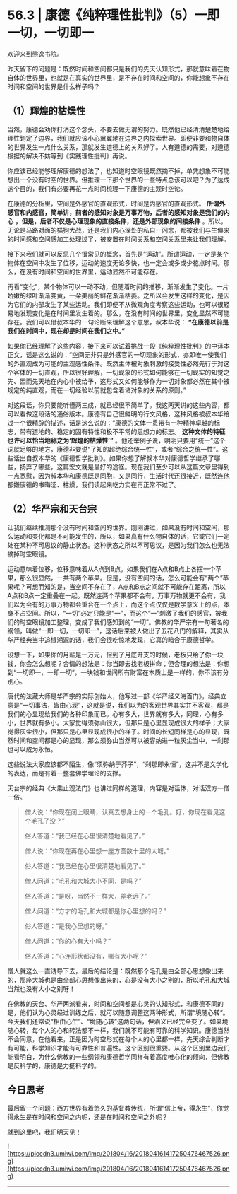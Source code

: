 # 56.3 | 康德《纯粹理性批判》（5）一即一切，一切即一

欢迎来到熊逸书院。

昨天留下的问题是：既然时间和空间都只是我们的先天认知形式，那就意味着在物自体的世界里，也就是在真实的世界里，是不存在时间和空间的，你能想象不存在时间和空间的世界是什么样子吗？

## （1）辉煌的枯燥性

当然，康德会劝你打消这个念头，不要去做无谓的努力。既然他已经清清楚楚地给理性划定了边界，我们就应该小心翼翼地在边界之内探索世界。即便非要和物自体的世界发生一点什么关系，那就发生道德上的关系好了。人有道德的需要，对道德根据的解决不妨等到《实践理性批判》再说。

你应该已经能够理解康德的想法了，也知道时空眼镜既然摘不掉，单凭想象不可能想出一个没有时空的世界。但推理一下那个世界的一些特点总该可以吧？为了达成这个目的，我们有必要再花一点时间梳理一下康德的主观时空论。

在康德的分析里，空间是外感官的直观形式，时间是内感官的直观形式。 **所谓外感官和内感官，简单讲，前者的感知对象是万事万物，后者的感知对象是我们的内心**  **，但是，后者不仅是心理现象的直接条件，还是外部现象的间接条件** 。所以，无论是马路对面的猫狗大战，还是我们内心深处的私自一闪念，都被我们与生俱来的时间感和空间感加工处理过了，被安置在时间关系和空间关系里来让我们理解。

接下来我们就可以反思几个很常见的概念，首先是“运动”。所谓运动，一定是某个物体在空间中发生了位移，运动的速度无论多快，也一定会或多或少花点时间。那么，在没有时间和空间的世界里，运动显然不可能存在。

再看“变化”，某个物体可以一动不动，但随着时间的推移，渐渐发生了变化。一片娇嫩的绿叶渐渐变黄，一朵美丽的鲜花渐渐枯萎。之所以会发生这样的变化，是因为它们的内部发生了某些运动。我们即便不从微观角度考察这些运动，也可以很轻易地发现变化是在时间里发生着的。那么，在没有时间的世界里，变化显然不可能存在。我们可以借叔本华的一句论断来理解这个意思，叔本华说： **“在康德以前是我们在时间中，现在却是时间在我们之中。”**

如果你已经理解了这些内容，接下来可以试着挑战一段《纯粹理性批判》的中译本正文，话是这么说的：“空间无非只是外感官的一切现象的形式，亦即唯一使我们的外直观成为可能的主观感性条件。既然主体被对象刺激的接受性必然先行于对这个客体的一切直观，所以很好理解，一切现象的形式如何能够在一切现实的知觉之先、因而先天地在内心中被给予，这形式又如何能够作为一切对象都必然在其中被规定的纯直观，而在一切经验以前就包含着诸对象的关系的原则。”

对这段话，你只要能听懂两三成，就已经很不简单了。我这两天讲的这些内容，都可以看做这段话的通俗版本。康德有自己很鲜明的行文风格，这种风格被叔本华给过一个很精辟的描述，话是这么说的：“康德的文体一贯带有一种精神卓越的标志，带有道地的、稳定的固有特性和极不平常的思想力的标志。 **这种文体的特征也许可以恰当地称之为‘辉煌的枯燥性’”** 。他还举例子说，明明只要用“统一”这个词就足够的地方，康德非要说“了知的超绝综合统一性”，或者“综合之统一性”。这些话出自叔本华的《康德哲学批判》。如果你想了解叔本华对康德哲学继承了哪些，扬弃了哪些，这篇宏文就是最好的途径。现在我们至少可以从这篇文章里得到一点宽慰，因为叔本华和康德既是同胞，又是同行，生活时代还很接近，既然连他都嫌康德的书晦涩、枯燥，我们读起来吃力实在再正常不过了。

## （2）华严宗和天台宗

让我们继续推测那个没有时间和空间的世界。刚刚讲过，如果没有时间和空间，那么运动和变化都是不可能发生的，所以，如果真有什么物自体的话，它或它们一定处在某种不可思议的静止状态。这种状态之所以不可思议，是因为我们怎么也无法摘掉时空眼镜。

运动意味着位移，位移意味着从A点到B点。如果我们在A点和B点上各摆一个苹果，那么很显然，一共有两个苹果。但是，没有空间的话，怎么可能会有“两个”苹果呢？可想而知的是，当空间不存在了，A点和B点之间就不可能存在距离，所以A点和B点一定重叠在一起。既然连两个苹果都不会有，万事万物就更不会有，我们以为会有的万事万物都会重合在一个点上，而这个点仅仅是数学意义上的点，本身不占空间。所以，“一切”必定只能是“一”，而这个“一”刺激了我们的感官，被我们的时空眼镜加工整理，变成了我们感知到的“一切”。佛教的华严宗有一句著名的纲领，叫做“一即一切，一切即一”，这话后来被人做出了五花八门的解释，其实从华严经典当中追根溯源的话，我们会很吃惊地发现，它真的暗合于康德哲学。

设想一下，如果你的月薪是一万元，但到了月底开支的时候，老板只给了你一块钱，你会怎么想呢？合情的想法是：你当即去找老板拼命；但合理的想法是：你想到“一切即一，一即一切”，一块钱和世间所有财富在本质上是一样的，你不该有分别心。

唐代的法藏大师是华严宗的实际创始人，他写过一部《华严经义海百门》，经典立意是“一切事法，皆由心现”，这就是说，我们以为的客观世界其实并不客观，都是我们的心显现给我们的各种印象而已。心有多大，世界就有多大，同理，心有多小，世界就有多小。大家觉得须弥山很大，但那只是心里显现成很大的样子；大家觉得灰尘很小，但那只是心里显现成很小的样子。时间的长短同样是心的显现，既然时间和空间都是心的显现，那么须弥山当然可以被容纳进一粒灰尘当中，一刹那也可以成为永恒。

这些说法大家应该都不陌生，像“须弥纳于芥子”，“刹那即永恒”，这并不是文学化的表达，而是有着一整套佛学理论的支撑。

天台宗的经典《大乘止观法门》也讲过同样的道理，内容是对话体，对话双方一僧一俗。

> 僧人说：“你现在闭上眼睛，认真去想身上的一个毛孔。好，你现在看见这个毛孔了没？”
> 
> 俗人答道：“我已经在心里很清楚地看见了。”
> 
> 僧人说：“你现在再在心里想一座方圆数十里的大城。”
> 
> 俗人答道：“我已经在心里很清楚地看见了。”
> 
> 僧人问道：“毛孔和大城大小不同，是吗？”
> 
> 俗人答道：“是呀，当然不一样大，差老远了。”
> 
> 僧人问道：“方才的毛孔和大城都是你心里想的吗？”
> 
> 俗人答道：“是我心里想的呀。”
> 
> 僧人问道：“你的心有大小吗？”
> 
> 俗人答道：“心连形状都没有，哪有大小呢？”

僧人就这么一直诱导下去，最后的结论是：既然那个毛孔是由全部心思想像出来的，那座大城也是由全部心思想像出来的，心是没有大小之别的，所以毛孔和大城当然也没有大小之别呀！

在佛教的天台、华严两派看来，时间和空间都是心灵的认知形式，和康德不同的是，他们认为心灵经过训练之后，就可以随意调整这两种形式，所谓“境随心转”。今天我们还常说“相由心生”、“境随心转”这两句话，但涵义已经完全变了。如果境随心转，每个人的心和转法都不一样，我们就不可能有可靠的科学知识。康德当然不会同意，在他看来，正是因为时空形式在每个人的心里都一样，先天综合判断才有可能，科学知识才能有可靠性和普遍性。这个区别很重要。从这个区别里边我们能看明白，为什么佛教的一些纲领和康德哲学同样有着高度唯心化的倾向，但佛教是反科学的，康德是力挺科学的。

## 今日思考

最后留一个问题：西方世界有着悠久的基督教传统，所谓“信上帝，得永生”，你觉得永生是在时间和空间之内呢，还是在时间和空间之外呢？

就到这里吧，我们明天见！

![https://piccdn3.umiwi.com/img/201804/16/201804161417250476467526.png](https://piccdn3.umiwi.com/img/201804/16/201804161417250476467526.png)

---
